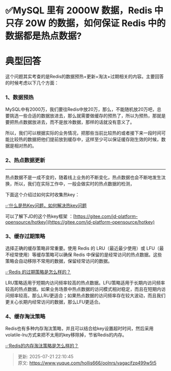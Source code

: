 # ✅MySQL 里有 2000W 数据，Redis 中只存 20W 的数据，如何保证 Redis 中的数据都是热点数据?

# 典型回答


这个问题其实考查的是Redis的数据预热+更新+淘汰+过期相关的内容。主要回答的时候考虑以下几个方面：



### 1、数据预热


MySQL中有2000万，我们要往Redis中放20万，那么，不能随机放20万吧，总要挑选一些合适的数据放进去，那么就需要做缓存的预热了，所以为预热，那就是要把热点数据放进去，而不是放冷数据，那样的话就没有意义了。



所以，我们可以根据实际的业务情况，把那些当前比较热的或者接下来一段时间可能比较热的数据把他们提前放到缓存中，这样至少可以保证缓存刚生效的时候，数据是相对热的。





### 2、热点数据更新
****

热点数据不是一成不变的，随着线上业务的不断变化，热点数据也会不断地发生汰换，所以，我们在实际工作中，一般会做实时的热点数据的检测，



下面这个介绍过如何实时收集热key：

[✅什么是热Key问题，如何解决热key问题](https://www.yuque.com/hollis666/oolnrs/lysd3t#ibN33)



可以了解下JD的这个热key框架 ：[https://gitee.com/jd-platform-opensource/hotkey](https://gitee.com/jd-platform-opensource/hotkey)





### 3、缓存过期策略


选择正确的缓存策略非常重要。使用 Redis 的 LRU（最近最少使用）或 LFU（最不经常使用）等缓存策略可以确保 Redis 中保留的是经常访问的热点数据。这些策略会自动移除不常用的数据，保留经常访问的数据。



[✅Redis 的过期策略是怎么样的？](https://www.yuque.com/hollis666/oolnrs/ggsht0)



LRU策略适用于短期内访问频率较高的热点数据。LFU策略适用于长期内访问频率较高的热点数据。如果业务场景中热点数据的访问模式相对稳定，而且在短期内访问频率较高，那么LRU更适合；如果热点数据的访问频率存在较大波动，而且我们更关心长期内经常访问的数据，那么LFU更适合。





### 4、缓存淘汰策略


Redis也有多种内存淘汰策略，并且可以结合给key设置超时时间，然后采用volatile-lru方式来把不太用的key移除掉，节省Redis的内存。



[✅Redis的内存淘汰策略是怎么样的？](https://www.yuque.com/hollis666/oolnrs/xw99lcraocebx1mk)



> 更新: 2025-07-21 22:10:45  
> 原文: <https://www.yuque.com/hollis666/oolnrs/vagacifzq499w5t5>